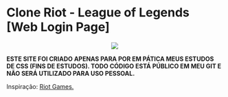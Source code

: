# Clone Riot - League of Legends [Web Login Page]

<center>
<img src="https://raw.githubusercontent.com/ascenciodev/clone_riotLogin/master/screen.gif">
</center>

**ESTE SITE FOI CRIADO APENAS PARA POR EM PÁTICA MEUS ESTUDOS DE CSS (FINS DE ESTUDOS). TODO CÓDIGO ESTÁ PÚBLICO EM MEU GIT E NÃO SERÁ UTILIZADO PARA USO PESSOAL.**
<br>

Inspiração: <a href="https://www.riotgames.com/pt-br">Riot Games.
